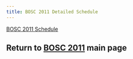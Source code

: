 ```yaml
---
title: BOSC 2011 Detailed Schedule
---
```


[ BOSC 2011 Schedule](BOSC_2011_Schedule "wikilink")

Return to **[ BOSC 2011](BOSC_2011 "wikilink")** main page
----------------------------------------------------------
